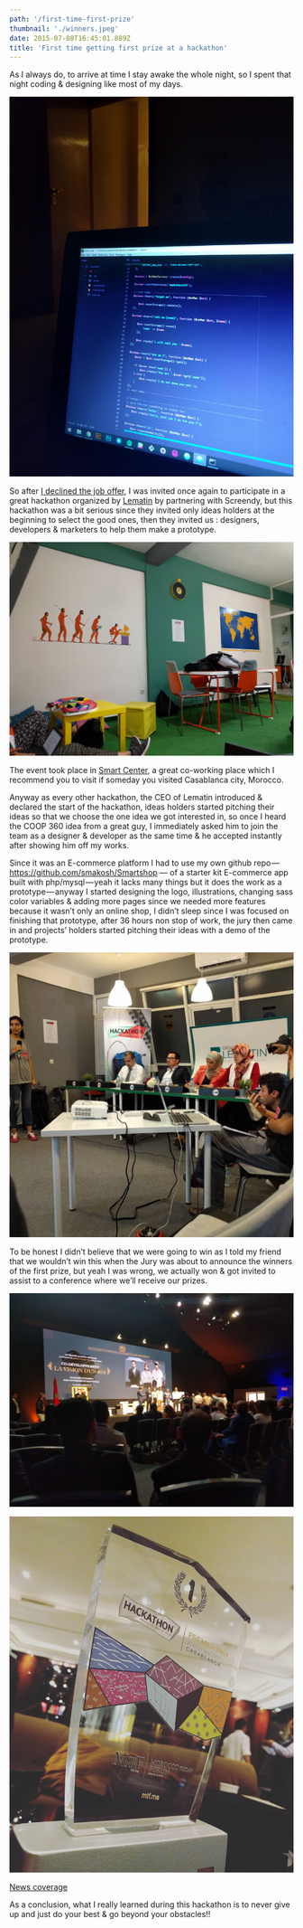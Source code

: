 ```yaml
---
path: '/first-time-first-prize'
thumbnail: './winners.jpeg'
date: 2015-07-08T16:45:01.889Z
title: 'First time getting first prize at a hackathon'
---
```


As I always do, to arrive at time I stay awake the whole night, so I spent that night coding & designing like most of my days.

![no sleep as always](nosleep.jpeg "I was using botman.io to make my first messenger bot :D")

So after [I declined the job offer](/getting-my-first-job-offer), I was invited once again to participate in a great hackathon organized by [Lematin](https://lematin.ma) by partnering with Screendy, but this hackathon was a bit serious since they invited only ideas holders at the beginning to select the good ones, then they invited us : designers, developers & marketers to help them make a prototype.

![Co-working space](coworking_space.jpeg)

The event took place in [Smart Center](https://smartcenter.ma/), a great co-working place which I recommend you to visit if someday you visited Casablanca city, Morocco.

Anyway as every other hackathon, the CEO of Lematin introduced & declared the start of the hackathon, ideas holders started pitching their ideas so that we choose the one idea we got interested in, so once I heard the COOP 360 idea from a great guy, I immediately asked him to join the team as a designer & developer as the same time & he accepted instantly after showing him off my works.

Since it was an E-commerce platform I had to use my own github repo — https://github.com/smakosh/Smartshop — of a starter kit E-commerce app built with php/mysql — yeah it lacks many things but it does the work as a prototype — anyway I started designing the logo, illustrations, changing sass color variables & adding more pages since we needed more features because it wasn’t only an online shop, I didn’t sleep since I was focused on finishing that prototype, after 36 hours non stop of work, the jury then came in and projects’ holders started pitching their ideas with a demo of the prototype.

![Pitch time](jury.jpeg "the guy with the glasses and suit looks just like Iron Man")

To be honest I didn’t believe that we were going to win as I told my friend that we wouldn’t win this when the Jury was about to announce the winners of the first prize, but yeah I was wrong, we actually won & got invited to assist to a conference where we’ll receive our prizes.

![getting the first prize](winners.jpeg)

![the trophy](trophy.jpeg)

[News coverage](https://lematin.ma/express/2017/remise-des-trophees-aux-gagnants-du-hackathon-laquo-morocco-social-tech-raquo-/274777.html)

As a conclusion, what I really learned during this hackathon is to never give up and just do your best & go beyond your obstacles!!